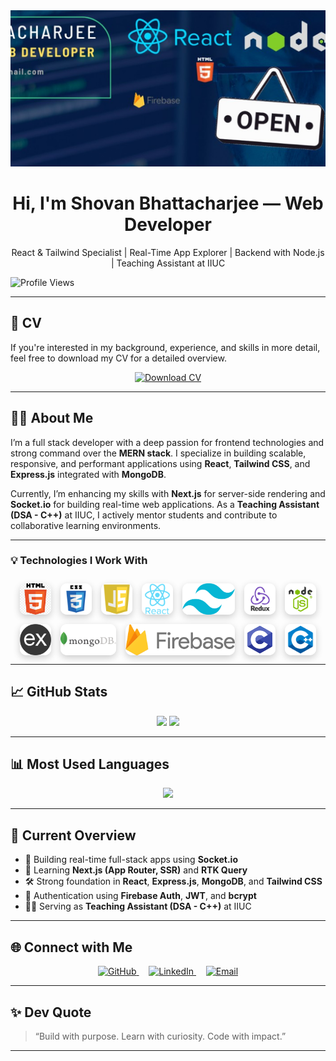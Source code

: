 <div align="center">
  <img height="250" style="object-fit: cover;" src="https://github.com/Team-Bro-buggers-C211010/Team-Bro-buggers-C211010/blob/main/icon-images/github-banner.jpg?raw=true" alt="Shovan Bhattacharjee GitHub Banner" />
</div>

<h1 align="center">Hi, I'm Shovan Bhattacharjee — Web Developer</h1>

<p align="center">
  React & Tailwind Specialist | Real-Time App Explorer | Backend with Node.js | Teaching Assistant at IIUC
</p>

<p align="left">
  <img src="https://komarev.com/ghpvc/?username=Team-Bro-buggers-C211010&label=Profile%20views&color=0e75b6&style=flat" alt="Profile Views" />
</p>

---

## 📄 CV

If you're interested in my background, experience, and skills in more detail, feel free to download my CV for a detailed overview.

<p align="center">
  <a href="https://github.com/Team-Bro-buggers-C211010/Team-Bro-buggers-C211010/blob/main/assets/ShovanBhattacharjee_CV.pdf" download>
    <img src="https://img.shields.io/badge/View%20CV-Download-green?style=for-the-badge&logo=adobeacrobatreader&logoColor=white" alt="Download CV" />
  </a>
</p>

---

## 👨‍💻 About Me

I’m a full stack developer with a deep passion for frontend technologies and strong command over the **MERN stack**. I specialize in building scalable, responsive, and performant applications using **React**, **Tailwind CSS**, and **Express.js** integrated with **MongoDB**.

Currently, I’m enhancing my skills with **Next.js** for server-side rendering and **Socket.io** for building real-time web applications. As a **Teaching Assistant (DSA - C++)** at IIUC, I actively mentor students and contribute to collaborative learning environments.

---

### 💡 Technologies I Work With

<div align="center" style="display: flex; flex-direction: column; align-items: center; gap: 20px;">
  <div style="display: flex; flex-wrap: wrap; gap: 15px; justify-content: center; margin-top: 10px;">
    <img title="HTML5" src="https://github.com/Team-Bro-buggers-C211010/Team-Bro-buggers-C211010/blob/main/icon-images/HTML.png?raw=true" height="50" style="border-radius: 10px; background-color: #ffffff11; box-shadow: 0 4px 12px rgba(0,0,0,0.2);" />
    <img title="CSS3" src="https://github.com/Team-Bro-buggers-C211010/Team-Bro-buggers-C211010/blob/main/icon-images/css.png?raw=true" height="50" style="border-radius: 10px; background-color: #ffffff11; box-shadow: 0 4px 12px rgba(0,0,0,0.2);" />
    <img title="JavaScript" src="https://github.com/Team-Bro-buggers-C211010/Team-Bro-buggers-C211010/blob/main/icon-images/JavaScript.png?raw=true" height="50" style="border-radius: 10px; background-color: #ffffff11; box-shadow: 0 4px 12px rgba(0,0,0,0.2);" />
    <img title="React.js" src="https://github.com/Team-Bro-buggers-C211010/Team-Bro-buggers-C211010/blob/main/icon-images/react.png?raw=true" height="50" style="border-radius: 10px; background-color: #ffffff11; box-shadow: 0 4px 12px rgba(0,0,0,0.2);" />
    <img title="Tailwind CSS" src="https://github.com/Team-Bro-buggers-C211010/Team-Bro-buggers-C211010/blob/main/icon-images/tailwind.png?raw=true" height="50" style="border-radius: 10px; background-color: #ffffff11; box-shadow: 0 4px 12px rgba(0,0,0,0.2);" />
    <img title="Redux Toolkit" src="https://github.com/Team-Bro-buggers-C211010/Team-Bro-buggers-C211010/blob/main/icon-images/redux.png?raw=true" height="50" style="border-radius: 10px; background-color: #ffffff11; box-shadow: 0 4px 12px rgba(0,0,0,0.2);" />
    <img title="Node.js" src="https://github.com/Team-Bro-buggers-C211010/Team-Bro-buggers-C211010/blob/main/icon-images/node.png?raw=true" height="50" style="border-radius: 10px; background-color: #ffffff11; box-shadow: 0 4px 12px rgba(0,0,0,0.2);" />
    <img title="Express.js" src="https://github.com/Team-Bro-buggers-C211010/Team-Bro-buggers-C211010/blob/main/icon-images/express.png?raw=true" height="50" style="border-radius: 10px; background-color: #ffffff11; box-shadow: 0 4px 12px rgba(0,0,0,0.2);" />
    <img title="MongoDB" src="https://github.com/Team-Bro-buggers-C211010/Team-Bro-buggers-C211010/blob/main/icon-images/mongo.png?raw=true" height="50" style="border-radius: 10px; background-color: #ffffff11; box-shadow: 0 4px 12px rgba(0,0,0,0.2);" />
    <img title="Firebase" src="https://github.com/Team-Bro-buggers-C211010/Team-Bro-buggers-C211010/blob/main/icon-images/firebase.png?raw=true" height="50" style="border-radius: 10px; background-color: #ffffff11; box-shadow: 0 4px 12px rgba(0,0,0,0.2);" />
    <img title="C Language" src="https://github.com/Team-Bro-buggers-C211010/Team-Bro-buggers-C211010/blob/main/icon-images/c.png?raw=true" height="50" style="border-radius: 10px; background-color: #ffffff11; box-shadow: 0 4px 12px rgba(0,0,0,0.2);" />
    <img title="C++ Language" src="https://github.com/Team-Bro-buggers-C211010/Team-Bro-buggers-C211010/blob/main/icon-images/cpp.png?raw=true" height="50" style="border-radius: 10px; background-color: #ffffff11; box-shadow: 0 4px 12px rgba(0,0,0,0.2);" />
  </div>
</div>

---

## 📈 GitHub Stats

<p align="center">
  <img src="https://github-readme-stats.vercel.app/api?username=Team-Bro-buggers-C211010&show_icons=true&theme=tokyonight&hide_border=true" width="400" />
  <img src="https://github-readme-streak-stats.herokuapp.com/?user=Team-Bro-buggers-C211010&theme=tokyonight&hide_border=true" width="400" />
</p>

---

## 📊 Most Used Languages

<p align="center">
  <img src="https://github-readme-stats.vercel.app/api/top-langs/?username=Team-Bro-buggers-C211010&layout=compact&theme=tokyonight&hide_border=true" width="400" />
</p>

---

## 📌 Current Overview

- 🔭 Building real-time full-stack apps using **Socket.io**
- 🌱 Learning **Next.js (App Router, SSR)** and **RTK Query**
- 🛠️ Strong foundation in **React**, **Express.js**, **MongoDB**, and **Tailwind CSS**
- 🔐 Authentication using **Firebase Auth**, **JWT**, and **bcrypt**
- 🧑‍🏫 Serving as **Teaching Assistant (DSA - C++)** at IIUC

---

## 🌐 Connect with Me

<p align="center">
  <a href="https://github.com/Team-Bro-buggers-C211010" target="_blank">
    <img src="https://img.icons8.com/ios-glyphs/30/ffffff/github.png" alt="GitHub" width="30" height="30"/>
  </a>&nbsp;&nbsp;&nbsp;
  <a href="https://www.linkedin.com/in/shovan-bhattacharjee" target="_blank">
    <img src="https://raw.githubusercontent.com/rahuldkjain/github-profile-readme-generator/master/src/images/icons/Social/linked-in-alt.svg" alt="LinkedIn" width="30" height="30"/>
  </a>&nbsp;&nbsp;&nbsp;
  <a href="mailto:shovancse.iiuc.cp@gmail.com" target="_blank">
    <img src="https://img.icons8.com/ios-glyphs/30/ffffff/gmail.png" alt="Email" width="30" height="30" />
  </a>
</p>

---

## ✨ Dev Quote

> “Build with purpose. Learn with curiosity. Code with impact.”

---
